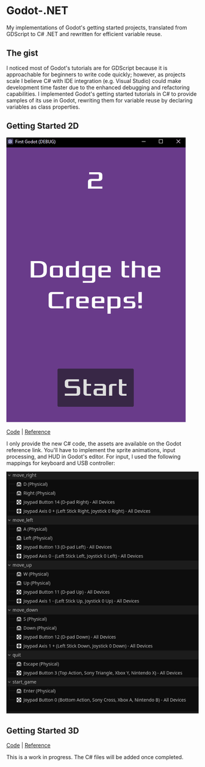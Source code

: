 # Godot-.NET
My implementations of Godot's getting started projects, translated from GDScript to C# .NET and rewritten for efficient variable reuse. 

## The gist
I noticed most of Godot's tutorials are for GDScript because it is approachable for beginners to write code quickly; however, as projects scale I believe C# with IDE integration (e.g. Visual Studio) could make development time faster due to the enhanced debugging and refactoring capabilities. I implemented Godot's getting started tutorials in C# to provide samples of its use in Godot, rewriting them for variable reuse by declaring variables as class properties.

## Getting Started 2D

<img src="screenshots/GD_2D.gif">

<a href="#">Code</a> | <a href = "https://docs.godotengine.org/en/stable/getting_started/first_2d_game/index.html">Reference</a>

I only provide the new C# code, the assets are available on the Godot reference link. You'll have to implement the sprite animations, input processing, and HUD in Godot's editor. For input, I used the following mappings for keyboard and USB controller:

<img src="screenshots/GD_2D_input.png">


## Getting Started 3D
<a href="#">Code</a> | <a href = "https://docs.godotengine.org/en/stable/getting_started/first_3d_game/">Reference</a>

This is a work in progress. The C# files will be added once completed.
